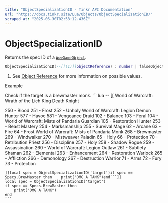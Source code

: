 ```yaml
---
title: "ObjectSpecializationID - Tinkr API Documentation"
url: "https://docs.tinkr.site/Lua/Objects/ObjectSpecializationID/"
scraped_at: "2025-06-30T02:53:12.436Z"
---
```


# ObjectSpecializationID

Returns the spec ID of a [`WowGameObject`](../WowGameObject/).

```lua
ObjectSpecializationID(--[[(1)]]objectReference) : number | falseObjectSpecializationID(--[[(1)]]objectReference) : number | false
```

1.  See [Object Reference](../ObjectReference/) for more information on possible values.

Example

Check if the target is a brewmaster monk. \`\`\` lua -- \[\[ World of Warcraft: Wrath of the Lich King Death Knight

250 - Blood 251 - Frost 252 - Unholy World of Warcraft: Legion Demon Hunter 577 - Havoc 581 - Vengeance Druid 102 - Balance 103 - Feral 104 - World of Warcraft: Mists of Pandaria Guardian 105 - Restoration Hunter 253 - Beast Mastery 254 - Marksmanship 255 - Survival Mage 62 - Arcane 63 - Fire 64 - Frost World of Warcraft: Mists of Pandaria Monk 268 - Brewmaster 269 - Windwalker 270 - Mistweaver Paladin 65 - Holy 66 - Protection 70 - Retribution Priest 256 - Discipline 257 - Holy 258 - Shadow Rogue 259 - Assassination 260 - World of Warcraft: Legion Outlaw 261 - Subtlety Shaman 262 - Elemental 263 - Enhancement 264 - Restoration Warlock 265 - Affliction 266 - Demonology 267 - Destruction Warrior 71 - Arms 72 - Fury 73 - Protection

````
]]local spec = ObjectSpecializationID('target')if spec == Specs.BrewMaster then    print("OMG A TANK")end```]]
local spec = ObjectSpecializationID('target')
if spec == Specs.BrewMaster then
    print("OMG A TANK")
end
```
````